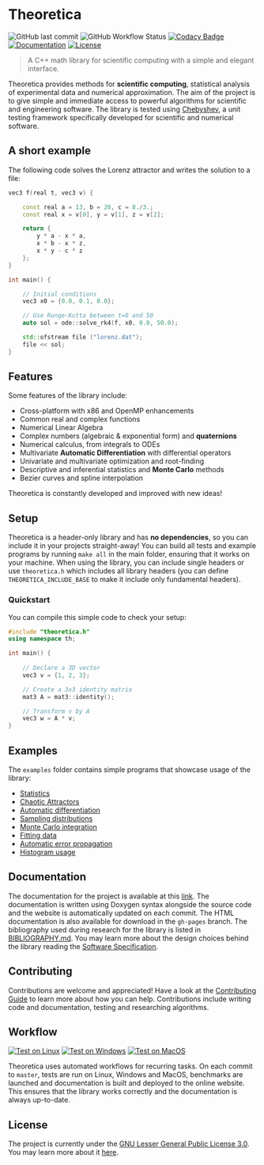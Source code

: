 # Theoretica
<!-- Home -->
<!-- ======== -->

![GitHub last commit](https://img.shields.io/github/last-commit/chaotic-society/theoretica) ![GitHub Workflow Status](https://img.shields.io/github/actions/workflow/status/chaotic-society/theoretica/test-windows.yml) [![Codacy Badge](https://app.codacy.com/project/badge/Grade/0f4ae5dc6e1140ad855a3d6325d44b35)](https://app.codacy.com/gh/chaotic-society/theoretica/dashboard?utm_source=github.com&amp;utm_medium=referral&amp;utm_content=chaotic-society/theoretica&amp;utm_campaign=Badge_Grade)  [![Documentation](https://img.shields.io/badge/Doxygen-docs-blue?style=flat&cacheSeconds=https%3A%2F%2Fchaotic-society.github.io%2Ftheoretica%2F&link=https%3A%2F%2Fchaotic-society.github.io%2Ftheoretica%2F)](https://chaotic-society.github.io/theoretica)  [![License](https://img.shields.io/github/license/chaotic-society/theoretica)](https://choosealicense.com/licenses/lgpl-3.0/)

> A C++ math library for scientific computing with a simple and elegant interface.

Theoretica provides methods for **scientific computing**, statistical analysis of experimental data and numerical approximation. The aim of the project is to give simple and immediate access to powerful algorithms for scientific and engineering software. The library is tested using [Chebyshev](https://github.com/chaotic-society/chebyshev), a unit testing framework specifically developed for scientific and numerical software.

## A short example

The following code solves the Lorenz attractor and writes the solution to a file:

```cpp
vec3 f(real t, vec3 v) {

    const real a = 13, b = 20, c = 8./3.;
    const real x = v[0], y = v[1], z = v[2];

    return {
        y * a - x * a,
        x * b - x * z,
        x * y - c * z
    };
}

int main() {

    // Initial conditions
    vec3 x0 = {0.0, 0.1, 0.0};

    // Use Runge-Kutta between t=0 and 50
    auto sol = ode::solve_rk4(f, x0, 0.0, 50.0);

    std::ofstream file ("lorenz.dat");
    file << sol;
}

```

## Features

Some features of the library include:

- Cross-platform with x86 and OpenMP enhancements
- Common real and complex functions
- Numerical Linear Algebra
- Complex numbers (algebraic & exponential form) and **quaternions**
- Numerical calculus, from integrals to ODEs
- Multivariate **Automatic Differentiation** with differential operators
- Univariate and multivariate optimization and root-finding
- Descriptive and inferential statistics and **Monte Carlo** methods
- Bezier curves and spline interpolation

Theoretica is constantly developed and improved with new ideas!

## Setup

Theoretica is a header-only library and has **no dependencies**, so you can include it in your projects straight-away! You can build all tests and example programs by running `make all` in the main folder, ensuring that it works on your machine. When using the library, you can include single headers or use `theoretica.h` which includes all library headers (you can define `THEORETICA_INCLUDE_BASE` to make it include only fundamental headers).

### Quickstart

You can compile this simple code to check your setup:

```cpp
#include "theoretica.h"
using namespace th;

int main() {
    
    // Declare a 3D vector
    vec3 v = {1, 2, 3};

    // Create a 3x3 identity matrix
    mat3 A = mat3::identity();

    // Transform v by A
    vec3 w = A * v;
}
```

## Examples

The `examples` folder contains simple programs that showcase usage of the library:

- [Statistics](https://github.com/chaotic-society/theoretica/blob/master/examples/statistics.cpp)
- [Chaotic Attractors](https://github.com/chaotic-society/theoretica/blob/master/examples/attractor.cpp)
- [Automatic differentiation](https://github.com/chaotic-society/theoretica/blob/master/examples/autodiff.cpp)
- [Sampling distributions](https://github.com/chaotic-society/theoretica/blob/master/examples/sampling.cpp)
- [Monte Carlo integration](https://github.com/chaotic-society/theoretica/blob/master/examples/montecarlo_integral.cpp)
- [Fitting data](https://github.com/chaotic-society/theoretica/blob/master/examples/logfit.cpp)
- [Automatic error propagation](https://github.com/chaotic-society/theoretica/blob/master/examples/error_propagation.cpp)
- [Histogram usage](https://github.com/chaotic-society/theoretica/blob/master/examples/histogram.cpp)


## Documentation

The documentation for the project is available at this [link](https://chaotic-society.github.io/theoretica). The documentation is written using Doxygen syntax alongside the source code and the website is automatically updated on each commit. The HTML documentation is also available for download in the `gh-pages` branch. The bibliography used during research for the library is listed in [BIBLIOGRAPHY.md](https://github.com/chaotic-society/theoretica/blob/master/BIBLIOGRAPHY.md). You may learn more about the design choices behind the library reading the [Software Specification](https://github.com/chaotic-society/Theoretica-Lab/blob/main/specification/Theoretica_Software_Structure_Specification.pdf).

## Contributing

Contributions are welcome and appreciated! Have a look at the [Contributing Guide](https://github.com/chaotic-society/theoretica/blob/master/CONTRIBUTING.md) to learn more about how you can help. Contributions include writing code and documentation, testing and researching algorithms.

## Workflow

[![Test on Linux](https://github.com/chaotic-society/theoretica/actions/workflows/test-linux.yml/badge.svg)](https://github.com/chaotic-society/theoretica/actions/workflows/test-linux.yml) [![Test on Windows](https://github.com/chaotic-society/theoretica/actions/workflows/test-windows.yml/badge.svg)](https://github.com/chaotic-society/theoretica/actions/workflows/test-windows.yml) [![Test on MacOS](https://github.com/chaotic-society/theoretica/actions/workflows/test-macos.yml/badge.svg)](https://github.com/chaotic-society/theoretica/actions/workflows/test-macos.yml)

Theoretica uses automated workflows for recurring tasks. On each commit to `master`, tests are run on Linux, Windows and MacOS, benchmarks are launched and documentation is built and deployed to the online website. This ensures that the library works correctly and the documentation is always up-to-date.

## License

The project is currently under the [GNU Lesser General Public License 3.0](https://github.com/chaotic-society/theoretica/blob/master/LICENSE). You may learn more about it [here](https://choosealicense.com/licenses/lgpl-3.0/).
